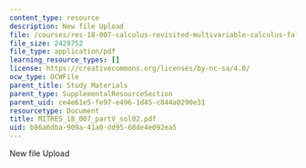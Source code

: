 ```yaml
---
content_type: resource
description: New file Upload
file: /courses/res-18-007-calculus-revisited-multivariable-calculus-fall-2011/b86a6dba909a41a0dd9568de4e092ea5_MITRES_18_007_partV_sol02.pdf
file_size: 2429752
file_type: application/pdf
learning_resource_types: []
license: https://creativecommons.org/licenses/by-nc-sa/4.0/
ocw_type: OCWFile
parent_title: Study Materials
parent_type: SupplementalResourceSection
parent_uid: ce4e61e5-fe97-e496-1d45-c844a0290e31
resourcetype: Document
title: MITRES_18_007_partV_sol02.pdf
uid: b86a6dba-909a-41a0-dd95-68de4e092ea5
---
```

New file Upload